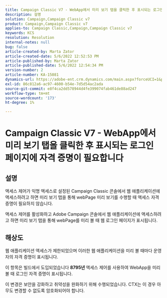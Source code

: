 ```yaml
---
title: Campaign Classic V7 - WebApp에서 미리 보기 탭을 클릭한 후 표시되는 로그인 페이지에 자격 증명이 필요합니다
description: 설명
solution: Campaign,Campaign Classic v7
product: Campaign,Campaign Classic v7
applies-to: Campaign Classic,Campaign,Campaign Classic v7
keywords: KCS
resolution: Resolution
internal-notes: null
bug: false
article-created-by: Marta Zator
article-created-date: 5/6/2022 12:52:53 PM
article-published-by: Marta Zator
article-published-date: 5/6/2022 12:54:34 PM
version-number: 2
article-number: KA-15081
dynamics-url: https://adobe-ent.crm.dynamics.com/main.aspx?forceUCI=1&pagetype=entityrecord&etn=knowledgearticle&id=aab90d70-3bcd-ec11-a7b5-6045bd00dbbc
exl-id: 86c812a6-ac97-4600-b54e-7d5d54ac2ada
source-git-commit: e8f4ca2dd578944d4fe399074fab461de88ad247
workflow-type: tm+mt
source-wordcount: '173'
ht-degree: 1%

---
```


# Campaign Classic V7 - WebApp에서 미리 보기 탭을 클릭한 후 표시되는 로그인 페이지에 자격 증명이 필요합니다

## 설명


액세스 제어가 익명 액세스로 설정된 Campaign Classic 콘솔에서 웹 애플리케이션에 액세스하려고 하면 미리 보기 탭을 통해 webPage 미리 보기를 수행할 때 액세스 자격 증명이 필요하지 않습니다.

액세스 제어를 활성화하고 Adobe Campaign 콘솔에서 웹 애플리케이션에 액세스하려고 하면 미리 보기 탭을 통해 webPage를 미리 볼 때 웹 로그인 페이지가 표시됩니다.


## 해상도


웹 애플리케이션 액세스가 제한되었으며 이러한 웹 애플리케이션을 미리 볼 때마다 운영자의 자격 증명이 표시됩니다.

이 항목은 빌드에서 도입되었습니다 <b>8795년 </b>액세스 제어를 사용하여 WebApp을 미리 볼 때 로그인 자격 증명이 표시됩니다.

이 변경은 보안을 강화하고 취약성을 완화하기 위해 수행되었습니다. CTX는 이 경우 아무도 변경할 수 없도록 암호화되어야 합니다.
